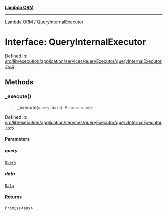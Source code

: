 [**Lambda ORM**](../README.md)

***

[Lambda ORM](../README.md) / QueryInternalExecutor

# Interface: QueryInternalExecutor

Defined in: [src/lib/execution/application/services/queryExecutor/queryInternalExecutor.ts:4](https://github.com/lambda-orm/lambdaorm/blob/d458bba636206871821586fca1a7822cc50e2446/src/lib/execution/application/services/queryExecutor/queryInternalExecutor.ts#L4)

## Methods

### \_execute()

> **\_execute**(`query`, `data`): `Promise`\<`any`\>

Defined in: [src/lib/execution/application/services/queryExecutor/queryInternalExecutor.ts:5](https://github.com/lambda-orm/lambdaorm/blob/d458bba636206871821586fca1a7822cc50e2446/src/lib/execution/application/services/queryExecutor/queryInternalExecutor.ts#L5)

#### Parameters

##### query

[`Query`](../classes/Query.md)

##### data

[`Data`](../classes/Data.md)

#### Returns

`Promise`\<`any`\>
